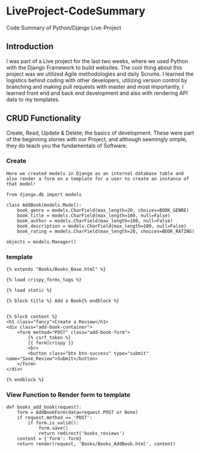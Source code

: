 # LiveProject-CodeSummary
Code Summary of Python/Django Live-Project

## Introduction
I was part of a Live project for the last two weeks, where we used Python with the Django Framework to build websites. The cool thing about this project was we utilized
Agile methodologies and daily Scrums. I learned the logistics behind coding with other developers, utilizing version control by branching and making pull requests with master and most importantly, I learned front end and back end development and also with rendering API data to my templates.

## CRUD Functionality
Create, Read, Update & Delete; the basics of development. These were part of the beginning stories with our Project, and although seemingly simple, they do teach you the fundamentals of Software.

### Create
    Here we created models in Django as an internal database table and also render a form on a template for a user to create an instance of that model!

    from django.db import models

    class AddBook(models.Model):
        book_genre = models.CharField(max_length=20, choices=BOOK_GENRE)
        book_title = models.CharField(max_length=100, null=False)
        book_author = models.CharField(max_length=100, null=False)
        book_description = models.CharField(max_length=100, null=False)
        book_rating = models.CharField(max_length=20, choices=BOOK_RATING)

    objects = models.Manager()

### template

    {% extends "Books/Books_Base.html" %}

    {% load crispy_forms_tags %}

    {% load static %}

    {% block title %} Add a Book{% endblock %}


    {% block content %}
    <h1 class="fancy">Create a Review</h1>
    <div class="add-book-container">
        <form method="POST" class="add-book-form">
            {% csrf_token %}
            {{ form|crispy }}
            <br>
            <button class="btn btn-success" type="submit" name="Save_Review">Submit</button>
        </form>
    </div>

    {% endblock %}

### View Function to Render form to template

    def books_add_book(request):
        form = AddBookForm(data=request.POST or None)
        if request.method == 'POST':
            if form.is_valid():
                form.save()
                return redirect('books_reviews')
        content = {'form': form}
        return render(request, 'Books/Books_AddBook.html', content)

